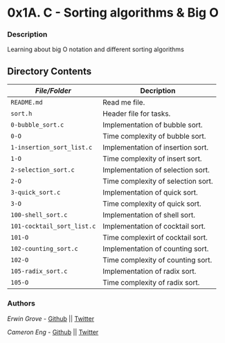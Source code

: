 # 0x1A. C - Sorting algorithms & Big O
### Description
Learning about big O notation and different sorting algorithms

## Directory Contents

|   ***File/Folder***    |  **Decription**                       |
|---------------|---------------------------------------|
| `README.md` |  Read me file. |
| `sort.h` | Header file for tasks. |
| `0-bubble_sort.c` | Implementation of bubble sort. |
| `0-O` | Time complexity of bubble sort. |
| `1-insertion_sort_list.c` | Implementation of insertion sort. |
| `1-O` | Time complexity of insert sort. |
| `2-selection_sort.c` | Implementation of selection sort. |
| `2-O` | Time complexity of selection sort. |
| `3-quick_sort.c` | Implementation of quick sort. |
| `3-O` | Time complexity of quick sort. |
| `100-shell_sort.c` | Implementation of shell sort. |
| `101-cocktail_sort_list.c` | Implementation of cocktail sort. |
| `101-O` | Time complexirt of cocktail sort. |
| `102-counting_sort.c` | Implementation of counting sort. |
| `102-O` | Time complexity of counting sort. |
| `105-radix_sort.c` | Implementation of radix sort. |
| `105-O` | Time complexity of radix sort. |

### Authors
*Erwin Grove* - [Github](https://github.com/Hunt6666) || [Twitter](https://twitter.com/ErwinEhg50)

*Cameron Eng* - [Github](https://github.com/c_eng/) || [Twitter](https://twitter.com/c33Eng)
